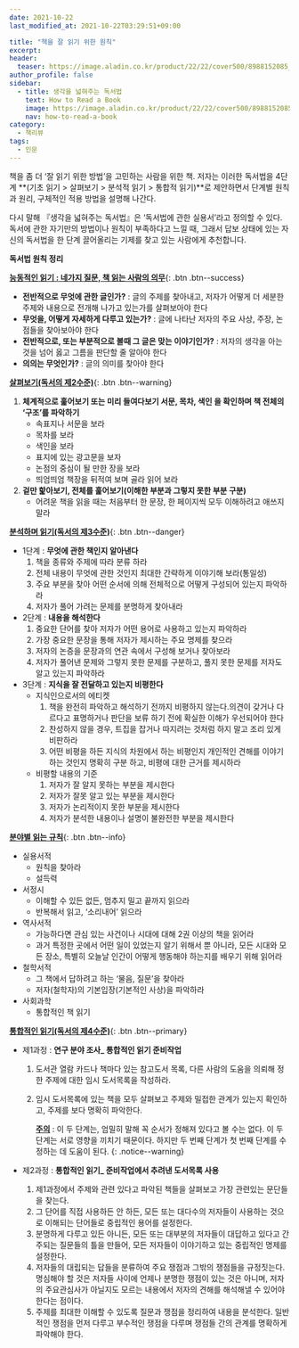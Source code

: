 ```yaml
---
date: 2021-10-22
last_modified_at: 2021-10-22T03:29:51+09:00

title: "책을 잘 읽기 위한 원칙"
excerpt:
header:
  teaser: https://image.aladin.co.kr/product/22/22/cover500/8988152085_2.jpg
author_profile: false
sidebar:
  - title: 생각을 넓혀주는 독서법
    text: How to Read a Book
    image: https://image.aladin.co.kr/product/22/22/cover500/8988152085_2.jpg
    nav: how-to-read-a-book
category:
  - 책리뷰
tags:
  - 인문
---
```

책을 좀 더 ‘잘 읽기 위한 방법’을 고민하는 사람을 위한 책. 저자는 이러한 독서법을 4단계 **(기초 읽기 > 살펴보기 > 분석적 읽기 > 통합적 읽기)**로 제안하면서 단계별 원칙과 원리, 구체적인 적용 방법을 설명해 나간다. 

다시 말해 『생각을 넓혀주는 독서법』은 ‘독서법에 관한 실용서’라고 정의할 수 있다. 독서에 관한 자기만의 방법이나 원칙이 부족하다고 느낄 때, 그래서 답보 상태에 있는 자신의 독서법을 한 단계 끌어올리는 기제를 찾고 있는 사람에게 추천합니다.  

**독서법 원칙 정리**

[**능동적인 읽기 : 네가지 질문, 책 읽는 사람의 의무**](#){: .btn .btn--success}

- **전반적으로 무엇에 관한 글인가?** : 글의 주제를 찾아내고, 저자가 어떻게 더 세분한 주제와 내용으로 전개해 나가고 있는가를 살펴보아야 한다
- **무엇을, 어떻게 자세하게 다루고 있는가?** : 글에 나타난 저자의 주요 사상, 주장, 논점들을 찾아보아야 한다
- **전반적으로, 또는 부분적으로 볼때 그 글은 맞는 이야기인가?** : 저자의 생각을 아는 것을 넘어 옳고 그름을 판단할 줄 알아야 한다
- **의의는 무엇인가?** : 글의 의미를 찾아야 한다  



[**살펴보기(독서의 제2수준)**](#){: .btn .btn--warning}

1. **체계적으로 훑어보기 또는 미리 들여다보기 서문, 목차, 색인 을 확인하며 책 전체의 ‘구조’를 파악하기**
   - 속표지나 서문을 보라
   - 목차를 보라
   - 색인을 보라
   - 표지에 있는 광고문을 보자
   - 논점의 중심이 될 만한 장을 보라
   - 띄엄띄엄 책장을 뒤적여 보며 골라 읽어 보라
2. **겉만 핥아보기, 전체를 훑어보기(이해한 부분과 그렇지 못한 부분 구분)**
   - 어려운 책을 읽을 때는 처음부터 한 문장, 한 페이지씩 모두 이해하려고 애쓰지 말라  



[**분석하며 읽기(독서의 제3수준)**](#){: .btn .btn--danger}

- 1단계 : **무엇에 관한 책인지 알아낸다**
  1. 책을 종류와 주제에 따라 분류 하라
  2. 전체 내용이 무엇에 관한 것인지 최대한 간략하게 이야기해 보라(통일성)
  3. 주요 부분을 찾아 어떤 순서에 의해 전체적으로 어떻게 구성되어 있는지 파악하라
  4. 저자가 풀어 가려는 문제를 분명하게 찾아내라
- 2단계 : **내용을 해석한다**
  1. 중요한 단어를 찾아 저자가 어떤 용어로 사용하고 있는지 파악하라
  2. 가장 중요한 문장을 통해 저자가 제시하는 주요 명제를 찾으라
  3. 저자의 논증을 문장과의 연관 속에서 구성해 보거나 찾아보라
  4. 저자가 풀어낸 문제와 그렇지 못한 문제를 구분하고, 풀지 못한 문제를 저자도 알고 있는지 파악하라
- 3단계 : **지식을 잘 전달하고 있는지 비평한다**
  - 지식인으로서의 에티켓
    1. 책을 완전히 파악하고 해석하기 전까지 비평하지 않는다.의견이 갖거나 다르다고 표명하거나 판단을 보류 하기 전에 확실한 이해가 우선되어야 한다
    2. 찬성하지 않을 경우, 트집을 잡거나 따지려는 것처럼 하지 말고 조리 있게 비판하라
    3. 어떤 비평을 하든 지식의 차원에서 하는 비평인지 개인적인 견해를 이야기하는 것인지 명확히 구분 하고, 비평에 대한 근거를 제시하라
  - 비평할 내용의 기준
    1. 저자가 잘 알지 못하는 부분을 제시한다
    2. 저자가 잘못 알고 있는 부분을 제시한다
    3. 저자가 논리적이지 못한 부분을 제시한다
    4. 저자가 분석한 내용이나 설명이 불완전한 부분을 제시한다  



[**분야별 읽는 규칙**](#){: .btn .btn--info}

- 실용서적
  - 원칙을 찾아라
  - 설득력
- 서정시
  - 이해할 수 있든 없든, 멈추지 밀고 끝까지 읽으라
  - 반복해서 읽고, ‘소리내어’ 읽으라
- 역사서적
  - 가능하다면 관심 있는 사건이나 시대에 대해 2권 이상의 책을 읽어라
  - 과거 특정한 곳에서 어떤 일이 있었는지 알기 위해서 뿐 아니라, 모든 시대와 모든 장소, 특별히 오늘날 인간이 어떻게 행동해야 하는지를 배우기 위해 읽어라
- 철학서적
  - 그 책에서 답하려고 하는 ‘물음, 질문’을 찾아라
  - 저자(철학자)의 기본입장(기본적인 사상)을 파악하라
- 사회과학
  - 통합적인 책 읽기  



[**통합적인 읽기(독서의 제4수준)**](#){: .btn .btn--primary}

- 제1과정 : **연구 분야 조사_ 통합적인 읽기 준비작업**
  
  1. 도서관 열람 카드나 책마다 있는 참고도서 목록, 다른 사람의 도움을 의뢰해 정한 주제에 대한 임시 도서목록을 작성하라.
  2. 임시 도서목록에 있는 책을 모두 살펴보고 주제와 밀접한 관계가 있는지 확인하고, 주제를 보다 명확히 파악한다.
  
     **[주의](#)** : 이 두 단계는, 엄밀히 말해 꼭 순서가 정해져 있다고 볼 수는 없다. 이 두 단계는 서로 영향을 끼치기 때문이다. 하지만 두 번째 단계가 첫 번째 단계를 수정하는 데 도움이 된다.
     {: .notice--warning}
- 제2과정 : **통합적인 읽기_ 준비작업에서 추려낸 도서목록 사용**
  1. 제1과정에서 주제와 관련 있다고 파악된 책들을 살펴보고 가장 관련있는 문단들을 찾는다.
  2. 그 단어를 직접 사용하든 안 하든, 모든 또는 대다수의 저자들이 사용하는 것으로 이해되는 단어들로 중립적인 용어를 설정한다.
  3. 분명하게 다루고 있든 아니든, 모든 또는 대부분의 저자들이 대답하고 있다고 간주되는 질문들의 틀을 만들어, 모든 저자들이 이야기하고 있는 중립적인 명제를 설정한다.
  4. 저자들의 대립되는 답들을 분류하여 주요 쟁점과 그밖의 쟁점들을 규정짓는다. 명심해야 할 것은 저자들 사이에 언제나 분명한 쟁점이 있는 것은 아니며, 저자의 주요관심사가 아닐지도 모르는 내용에서 저자의 견해를 해석해낼 수 있어야 한다는 점이다.
  5. 주제를 최대한 이해할 수 있도록 질문과 쟁점을 정리하여 내용을 분석한다. 일반적인 쟁점을 먼저 다루고 부수적인 쟁점을 다루며 쟁점들 간의 관계를 명확하게 파악해야 한다.